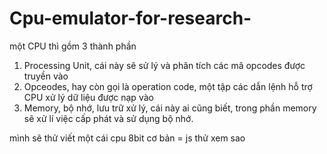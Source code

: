 # Cpu-emulator-for-research-

một CPU thì gồm 3 thành phần

1. Processing Unit, cái này sẽ sử lý và phân tích các mã opcodes được truyền vào
2. Opceodes, hay còn gọi là operation code, một tập các dẫn lệnh hỗ trợ CPU xử lý dữ liệu được nạp vào
3. Memory, bộ nhớ, lưu trữ xử lý, cái này ai cũng biết, trong phần memory sẽ xử lí việc cấp phát và sử dụng bộ nhớ.

mình sẽ thử viết một cái cpu 8bit cơ bản = js thử xem sao

